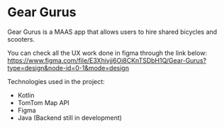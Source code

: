 # Gear Gurus

Gear Gurus is a MAAS app that allows users to hire shared bicycles and scooters.


You can check all the UX work done in figma through the link below:
https://www.figma.com/file/E3Xhivjj6Oi8CKnTSDbH1Q/Gear-Gurus?type=design&node-id=0-1&mode=design

Technologies used in the project:
- Kotlin
- TomTom Map API
- Figma
- Java (Backend still in development)